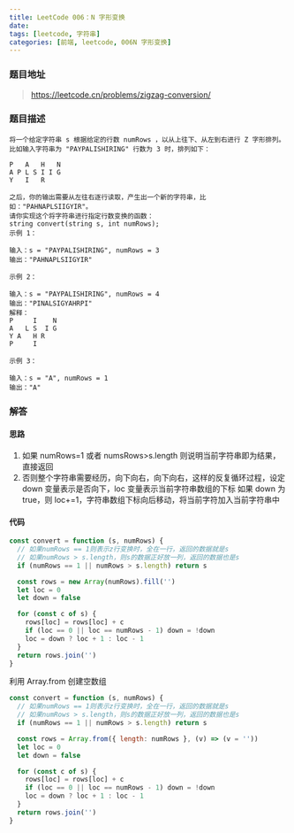 ```yaml
---
title: LeetCode 006：N 字形变换
date:
tags: [leetcode, 字符串]
categories: [前端, leetcode, 006N 字形变换]
---
```


### 题目地址

> https://leetcode.cn/problems/zigzag-conversion/

### 题目描述

```
将一个给定字符串 s 根据给定的行数 numRows ，以从上往下、从左到右进行 Z 字形排列。
比如输入字符串为 "PAYPALISHIRING" 行数为 3 时，排列如下：

P   A   H   N
A P L S I I G
Y   I   R

之后，你的输出需要从左往右逐行读取，产生出一个新的字符串，比如："PAHNAPLSIIGYIR"。
请你实现这个将字符串进行指定行数变换的函数：
string convert(string s, int numRows);
示例 1：

输入：s = "PAYPALISHIRING", numRows = 3
输出："PAHNAPLSIIGYIR"

示例 2：

输入：s = "PAYPALISHIRING", numRows = 4
输出："PINALSIGYAHRPI"
解释：
P     I    N
A   L S  I G
Y A   H R
P     I

示例 3：

输入：s = "A", numRows = 1
输出："A"
```

### 解答

#### 思路

1. 如果 numRows=1 或者 numsRows>s.length 则说明当前字符串即为结果，直接返回
2. 否则整个字符串需要经历，向下向右，向下向右，这样的反复循环过程，设定 down 变量表示是否向下，loc 变量表示当前字符串数组的下标
   如果 down 为 true，则 loc+=1，字符串数组下标向后移动，将当前字符加入当前字符串中

#### 代码

```javascript
const convert = function (s, numRows) {
  // 如果numRows == 1则表示z行变换时，全在一行，返回的数据就是s
  // 如果numRows > s.length，则s的数据正好放一列，返回的数据也是s
  if (numRows == 1 || numRows > s.length) return s

  const rows = new Array(numRows).fill('')
  let loc = 0
  let down = false

  for (const c of s) {
    rows[loc] = rows[loc] + c
    if (loc == 0 || loc == numRows - 1) down = !down
    loc = down ? loc + 1 : loc - 1
  }
  return rows.join('')
}
```

利用 Array.from 创建空数组

```javascript
const convert = function (s, numRows) {
  // 如果numRows == 1则表示z行变换时，全在一行，返回的数据就是s
  // 如果numRows > s.length，则s的数据正好放一列，返回的数据也是s
  if (numRows == 1 || numRows > s.length) return s

  const rows = Array.from({ length: numRows }, (v) => (v = ''))
  let loc = 0
  let down = false

  for (const c of s) {
    rows[loc] = rows[loc] + c
    if (loc == 0 || loc == numRows - 1) down = !down
    loc = down ? loc + 1 : loc - 1
  }
  return rows.join('')
}
```
